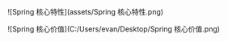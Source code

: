 ![Spring 核心特性](assets/Spring 核心特性.png)



![Spring 核心价值](C:/Users/evan/Desktop/Spring 核心价值.png)





  
